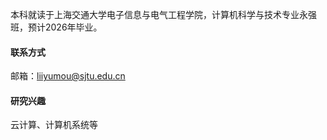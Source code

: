 本科就读于上海交通大学电子信息与电气工程学院，计算机科学与技术专业永强班，预计2026年毕业。

#### 联系方式
邮箱：<span>liiyumou@sjtu.edu.cn</span>

#### 研究兴趣
云计算、计算机系统等


